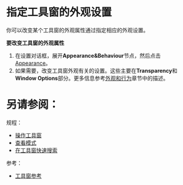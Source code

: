 # 指定工具窗的外观设置


你可以改变某个工具窗的外观属性通过指定相应的外观设置。

**要改变工具窗的外观属性**

1. 在设置对话框，展开**Appearance&Behaviour**节点，然后点击[Appearance](/参考/设置参数对话框/外观行为/外观.md)。
2. 如果需要，改变工具窗外观有关的设置。这些主要在**Transparency**和**Window Options**部分。更多信息参考[外观和行为](/参考/设置参数对话框/外观行为/README.md)章节中的描述。



# 另请参阅：

规程：

* [操作工具窗](/如何使用/常规指南/PhpStorm工具窗/操作工具窗.md)
* [查看模式](/如何使用/常规指南/PhpStorm工具窗/查看模式.md)
* [在工具窗快速搜索](/如何使用/常规指南/PhpStorm工具窗/在工具窗快速搜索.md)

参考：

* [工具窗参考](/参考/工具窗参考/README.md)